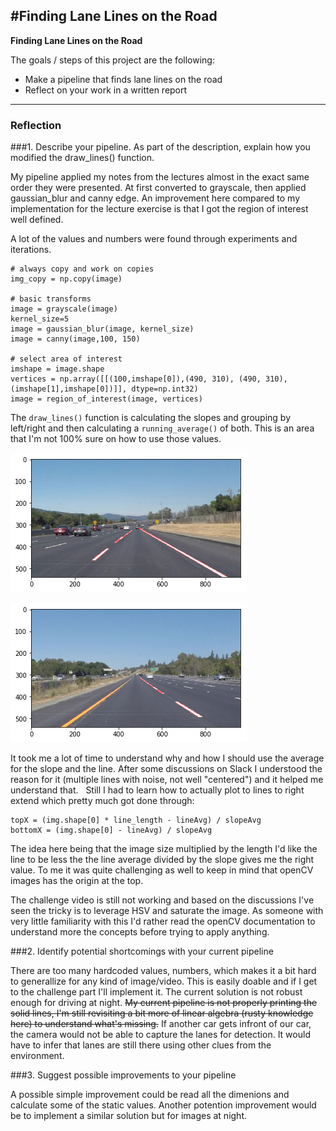 #**Finding Lane Lines on the Road** 
---

**Finding Lane Lines on the Road**

The goals / steps of this project are the following:

* Make a pipeline that finds lane lines on the road
* Reflect on your work in a written report

---

### Reflection

###1. Describe your pipeline. As part of the description, explain how you modified the draw_lines() function.

My pipeline applied my notes from the lectures almost in the exact same order they were presented. At first converted to grayscale, then applied gaussian_blur and canny edge.  An improvement here compared to my implementation for the lecture exercise is that I got the region of interest well defined. 

A lot of the values and numbers were found through experiments and iterations.

``` 
# always copy and work on copies
img_copy = np.copy(image)   

# basic transforms
image = grayscale(image)    
kernel_size=5
image = gaussian_blur(image, kernel_size)        
image = canny(image,100, 150)     

# select area of interest
imshape = image.shape
vertices = np.array([[(100,imshape[0]),(490, 310), (490, 310), (imshape[1],imshape[0])]], dtype=np.int32)
image = region_of_interest(image, vertices)
```

The `draw_lines()` function is calculating the slopes and grouping by left/right and then calculating a `running_average()` of both.  This is an area that I'm not 100% sure on how to use those values. 
  
![out_sample1.png](out_sample1.png)

![out_sample2.png](out_sample2.png)

It took me a lot of time to understand why and how I should use the average for the slope and the line. After some discussions on Slack I understood the reason for it (multiple lines with noise, not well "centered") and it helped me understand that.   Still I had to learn how to actually plot to lines to right extend which pretty much got done through:

```
topX = (img.shape[0] * line_length - lineAvg) / slopeAvg
bottomX = (img.shape[0] - lineAvg) / slopeAvg
```

The idea here being that the image size multiplied by the length I'd like the line to be less the the line average divided by the slope gives me the right value. To me it was quite challenging as well to keep in mind that openCV images has the origin at the top.

The challenge video is still not working and based on the discussions I've seen the tricky is to leverage HSV and saturate the image. As someone with very little familiarity with this I'd rather read the openCV documentation to understand more the concepts before trying to apply anything. 
 
###2. Identify potential shortcomings with your current pipeline

There are too many hardcoded values, numbers, which makes it a bit hard to generallize for any kind of image/video. This is easily doable and if I get to the challenge part I'll implement it. 
The current solution is not robust enough for driving at night.
~~My current pipeline is not properly printing the solid lines, I'm still revisiting a bit more of linear algebra (rusty knowledge here) to understand what's missing.~~
If another car gets infront of our car, the camera would not be able to capture the lanes for detection. It would have to infer that lanes are still there using other clues from the environment.

###3. Suggest possible improvements to your pipeline

A possible simple improvement could be read all the dimenions and calculate some of the static values.
Another potention improvement would be to implement a similar solution but for images at night. 



